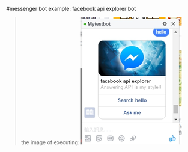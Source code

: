 #messenger bot example: facebook api explorer bot
>the image of executing:
><img src="img/messenger-bot-image.jpg">